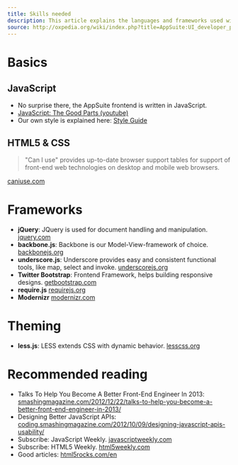 ```yaml
---
title: Skills needed
description: This article explains the languages and frameworks used within the App Suite frontend
source: http://oxpedia.org/wiki/index.php?title=AppSuite:UI_developer_primer
---
```


# Basics

## JavaScript

- No surprise there, the AppSuite frontend is written in JavaScript.
- [JavaScript: The Good Parts (youtube)](http://www.youtube.com/watch?v=hQVTIJBZook)
- Our own style is explained here: [Style Guide](TODO)

## HTML5 & CSS

> "Can I use" provides up-to-date browser support tables for support of front-end web technologies on desktop and mobile web browsers.

[caniuse.com](http://caniuse.com/)

# Frameworks

- **jQuery**: JQuery is used for document handling and manipulation. [jquery.com](http://jquery.com/)
- **backbone.js**: Backbone is our Model-View-framework of choice. [backbonejs.org](http://backbonejs.org/)
- **underscore.js**: Underscore provides easy and consistent functional tools, like map, select and invoke. [underscorejs.org](http://underscorejs.org/)
- **Twitter Bootstrap**: Frontend Framework, helps building responsive designs. [getbootstrap.com](http://getbootstrap.com/)
- **require.js** [requirejs.org](http://requirejs.org/)
- **Modernizr** [modernizr.com](https://modernizr.com/)

# Theming

- **less.js**: LESS extends CSS with dynamic behavior.
    [lesscss.org](http://lesscss.org/)

# Recommended reading

- Talks To Help You Become A Better Front-End Engineer In 2013: [smashingmagazine.com/2012/12/22/talks-to-help-you-become-a-better-front-end-engineer-in-2013/](http://www.smashingmagazine.com/2012/12/22/talks-to-help-you-become-a-better-front-end-engineer-in-2013/)
- Designing Better JavaScript APIs: [coding.smashingmagazine.com/2012/10/09/designing-javascript-apis-usability/](http://coding.smashingmagazine.com/2012/10/09/designing-javascript-apis-usability/)
- Subscribe: JavaScript Weekly. [javascriptweekly.com](http://javascriptweekly.com/)
- Subscribe: HTML5 Weekly. [html5weekly.com](http://html5weekly.com/)
- Good articles: [html5rocks.com/en](http://www.html5rocks.com/en/)
